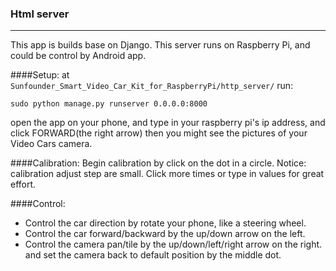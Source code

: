 ### Html server
----------
This app is builds base on Django.
This server runs on Raspberry Pi, and could be control by Android app.

####Setup:
at `Sunfounder_Smart_Video_Car_Kit_for_RaspberryPi/http_server/` run:

	sudo python manage.py runserver 0.0.0.0:8000

open the app on your phone, and type in your raspberry pi's ip address, and click FORWARD(the right arrow) then you might see the pictures of your Video Cars camera.

####Calibration:
Begin calibration by click on the dot in a circle. Notice: calibration adjust step are small. Click more times or type in values for great effort.

####Control:
 - Control the car direction by rotate your phone, like a steering wheel.
 - Control the car forward/backward by the up/down arrow on the left.
 - Control the camera pan/tile by the up/down/left/right arrow on the right. and set the camera back to default position by the middle dot.
